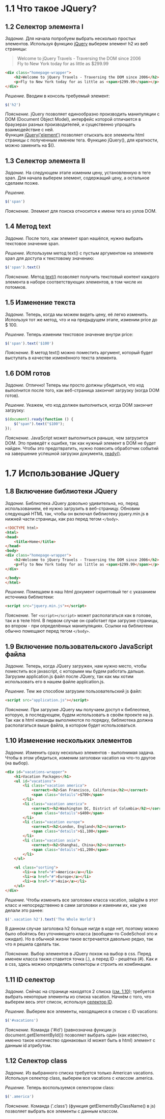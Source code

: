 # 1.1 Что такое JQuery?

## 1.2 Селектор элемента I

_Задание._
Для начала попробуем выбрать несколько простых элементов. Используя функцию [jQuery](http://api.jquery.com/element-selector/) выберем элемент h2 из веб страницы:
>Welcome to jQuery Travels - Traversing the DOM since 2006   
Fly to New York today for as little as $299.99      
```html
<div class="homepage-wrapper">
    <h2>Welcome to jQuery Travels - Traversing the DOM since 2006</h2>
    <p>Fly to New York today for as little as <span>$299.99</span></p>
</div>
```

_Решение._
Вводим в консоль требуемый элемент:
```javascript
$('h2')
```

_Пояснение._
jQuery позволяет единообразно производить манипуляции с DOM (Document Object Model), интерфейс которой отличается в браузерах разных производителей, и существенно упрощать взаимодействие с ней.   
Функция [jQuery('element')](http://api.jquery.com/jQuery/) позволяет отыскать все элементы html страницы с полученным именем тега. Функцию jQuery(), для краткости, можно заменить на $().

## 1.3 Селектор элемента II

_Задание._
На следующем этапе изменим цену, установленную в теге span. Для начала выберем элемент, содержащий цену, а остальное сделаем позже. 

_Решение._
```javascript
$('span')
```

_Пояснение._
Элемент для поиска относится к имени тега из узлов DOM.

## 1.4 Метод text

_Задание._
После того, как элемент span нашёлся, нужно выбрать текстовое значение span. 

_Решение._
Используем метод text() с пустым аргументом на элементе span для доступа к текстовому значению:
```javascript
$('span').­text()
```

_Пояснение._
Метод [text()](http://api.jquery.com/text/) позволяет получить текстовый контент каждого элемента в наборе соответствующих элементов, в том числе их потомков.

## 1.5 Изменение текста

_Задание._
Теперь, когда мы можем видеть цену, её легко изменить. Используя тот же метод, что и на предыдущем этапе, изменим price до $ 100.

_Решение._
Теперь изменим текстовое значение внутри price:
```javascript
$('span').text('$100')
```

_Пояснение._
В метод text() можно поместить аргумент, который будет выступать в качестве изменённого текста элемента.

## 1.6 DOM готов

_Задание._
Отлично! Теперь мы просто должны убедиться, что код выполнится после того, как веб-страница закончит загрузку (когда DOM готов).

_Решение._
Укажем, что код должен выполниться, когда DOM закончит загрузку:
```javascript
$(document).ready(function () {
    $("span").text("$100");
});
```

_Пояснение._
JavaScript может выполниться раньше, чем загрузится DOM. Это приведёт к ошибке, так как нужный элемент в DOM не будет найден. Чтобы это предотвратить, нужно повесить обработчик событий на завершение успешной загрузки документа, [ready()](http://api.jquery.com/ready/).

# 1.7 Использование JQuery

## 1.8 Включение библиотеки JQuery

_Задание._
Библиотека JQuery довольно удивительна, но, перед использованием, её нужно загрузить в веб-страницу. Обновим следующий HTML так, чтобы он включал библиотеку jquery.min.js в нижней части страницы, как раз перед тегом `</body>`.
```html
<!DOCTYPE html>
<html>
<head>
    <title>Home</title>
</head>
<body>
<div class="homepage-wrapper">
    <h2>Welcome to jQuery Travels - Traversing the DOM since 2006</h2>
    <p>Fly to New York today for as little as <span>$299.99</span></p>
</div>

</body>
</html>
```

_Решение._
Помещаем в наш html документ скриптовый тег с указанием источника библиотеки:
```html
<script src="jquery.min.js"></script>
```

_Пояснение._
Тег `<script></script>` может располагаться как в голове, так и в теле html. В первом случае он сработает при загрузке страницы, во втором - при определённых манипуляциях. Ссылки на библиотеки обычно помещают перед тегом `</body>`.

## 1.9 Включение пользовательского JavaScript файла

_Задание._
Теперь, когда JQuery загружен, нам нужно место, чтобы поместить все javascript, с которыми мы будем работать дальше. Загрузим application.js файл после JQuery, так как мы хотим использовать его в нашем файле application.js.

_Решение._
Тем же способом загрузим пользовательский js файл:
```html
<script src="application.js"></script>
```

_Пояснение._
При загрузке JQuery мы получаем доступ к библеотеке, которую, в последующем, будем использовать в своём проекте на js. Так как в html команды выполняются по порядку, библиотека должна располагаться выше файла, в котором будет использоваться.

## 1.10 Изменение нескольких элементов

_Задание._
Изменить сразу несколько элементов - выполнимая задача. Чтобы в этом убедиться, изменим заголовки vacation на что-то другое (на выбор).
```html
<div id="vacations-wrapper">
    <h1>Vacation Packages</h1>
    <ul id="vacations">
        <li class="vacation america">
            <correct><h2>San Francisco, California</h2></correct>
            <span class="details">$700</span>
        </li>
        <li class="vacation america">
            <correct><h2>Washington DC, District of Columbia</h2></correct>
            <span class="details">$400</span>
        </li>
        <li class="vacation europe">
            <correct><h2>London, England</h2></correct>
            <span class="details">$1,100</span>
        </li>
        <li class="vacation asia">
            <correct><h2>Shanghai, China</h2></correct>
            <span class="details">$1,200</span>
        </li>
    </ul>

    <ul class="sorting">
        <li><a href="#">America</a></li>
        <li><a href="#">Europe</a></li>
        <li><a href="#">Asia</a></li>
    </ul>
</div>
```

_Решение._
Чтобы изменить все заголовки класса vacati­on, зайдём в этот класс и непосредственно в сами заголовки и изменим их, как уже делали это ранее:
```javascript
$('.vacati­on h2').­text('The Whole­ World­')
```
В данном случае заголовка h2 больше нигде в коде нет, поэтому можно было обойтись без уточняющего класса (вообщем-то CodeSchool это и ожидал). Но в обычной жизни такое встречается давольно редко, так что я решила сделать так.

_Пояснение._
Выбор элементов в JQuery похож на выбор в css. Перед именем класса также ставится точка (.), а перед ID - решётка (#). Как и в css, здесь можно определять селекторы и строить их комбинации.

##  1.11 ID селектор

_Задание._
Сейчас на странице находятся 2 списка ([см. 1.10](https://github.com/Preigile/CodeschoolHints/blob/master/JavaScript/Try_jQuery/1.jquery_basics.md#110-%D0%98%D0%B7%D0%BC%D0%B5%D0%BD%D0%B5%D0%BD%D0%B8%D0%B5-%D0%BD%D0%B5%D1%81%D0%BA%D0%BE%D0%BB%D1%8C%D0%BA%D0%B8%D1%85-%D1%8D%D0%BB%D0%B5%D0%BC%D0%B5%D0%BD%D1%82%D0%BE%D0%B2)); требуется выбрать некоторые элементы из списка vacation. Начнём с того, что выберем весь этот список, используя [селектор ID](http://api.jquery.com/id-selector/). 

_Решение._
Выберем все элементы, находящиеся в списке с ID vacations:
```javascript
$('#vacati­ons')
```

_Пояснение._
Команда ('#id') (равнозначна функции js document.getElementById()) позволяет выбрать один (как известно, именно такое количество одинаковых id может быть в html) элемент с данным id атрибутом.

## 1.12 Селектор class

_Задание._
Из выбранного списка требуется только American vacations. Используя селектор class, выберем все vacations с классом .america.

_Решение._
Теперь воспользуемся селектором class:
```javascript
$('.americ­a')
```

_Пояснение._
Команда ('.class') (функция getElementsByClassName() в js) позволяет выбрать все элементы с данным классом.
